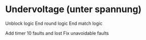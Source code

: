 # Undervoltage (unter spannung)

Unblock logic
End round logic
End match logic

Add timer
10 faults and lost
Fix unavoidable faults